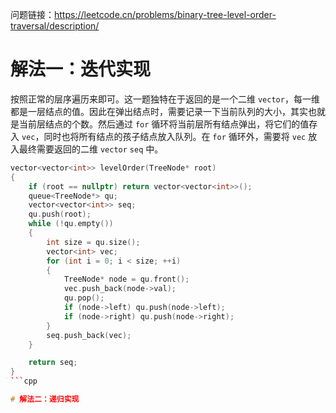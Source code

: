 问题链接：https://leetcode.cn/problems/binary-tree-level-order-traversal/description/

# 解法一：迭代实现

按照正常的层序遍历来即可。这一题独特在于返回的是一个二维 `vector`，每一维都是一层结点的值。因此在弹出结点时，需要记录一下当前队列的大小，其实也就是当前层结点的个数。然后通过 `for` 循环将当前层所有结点弹出，将它们的值存入 `vec`，同时也将所有结点的孩子结点放入队列。在 `for` 循环外，需要将 `vec` 放入最终需要返回的二维 `vector` `seq` 中。

```cpp
vector<vector<int>> levelOrder(TreeNode* root)
{
    if (root == nullptr) return vector<vector<int>>();
    queue<TreeNode*> qu;
    vector<vector<int>> seq;
    qu.push(root);
    while (!qu.empty())
    {
        int size = qu.size();
        vector<int> vec;
        for (int i = 0; i < size; ++i)
        {
            TreeNode* node = qu.front();
            vec.push_back(node->val);
            qu.pop();
            if (node->left) qu.push(node->left);
            if (node->right) qu.push(node->right);
        }
        seq.push_back(vec);
    }

    return seq;
}
```cpp

# 解法二：递归实现
